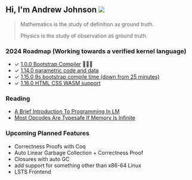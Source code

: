 ## Hi, I'm Andrew Johnson ![](https://komarev.com/ghpvc/?username=andrew-johnson-4)

> Mathematics is the study of definition as ground truth.
>
> Physics is the study of observation as ground truth.

### 2024 Roadmap (Working towards a verified kernel language)

* ✓ [1.0.0 Bootstrap Compiler](https://github.com/andrew-johnson-4/lambda-mountain/releases/tag/1.0.0) 🥳🎉🎁
* ✓ [1.14.0 parametric code and data](https://github.com/andrew-johnson-4/lambda-mountain/releases/tag/1.14.0)
* ✓ [1.15.0 9s bootstrap compile time (down from 25 minutes)](https://github.com/andrew-johnson-4/lambda-mountain/releases/tag/1.15.0)
* ✓ [1.16.0 HTML CSS WASM support](https://github.com/andrew-johnson-4/lambda-mountain/releases/tag/1.16.0)

### Reading

* [A Brief Introduction To Programming In LM](https://andrewjohnson4.substack.com/p/a-brief-introduction-to-programming)
* [Most Opcodes Are Typesafe If Memory Is Infinite](https://andrewjohnson4.substack.com/p/most-opcodes-are-typesafe-if-memory)

### Upcoming Planned Features
* Correctness Proofs with Coq
* Auto Linear Garbage Collection + Correctness Proof
* Closures with auto GC
* add support for something other than x86-64 Linux
* LSTS Frontend

